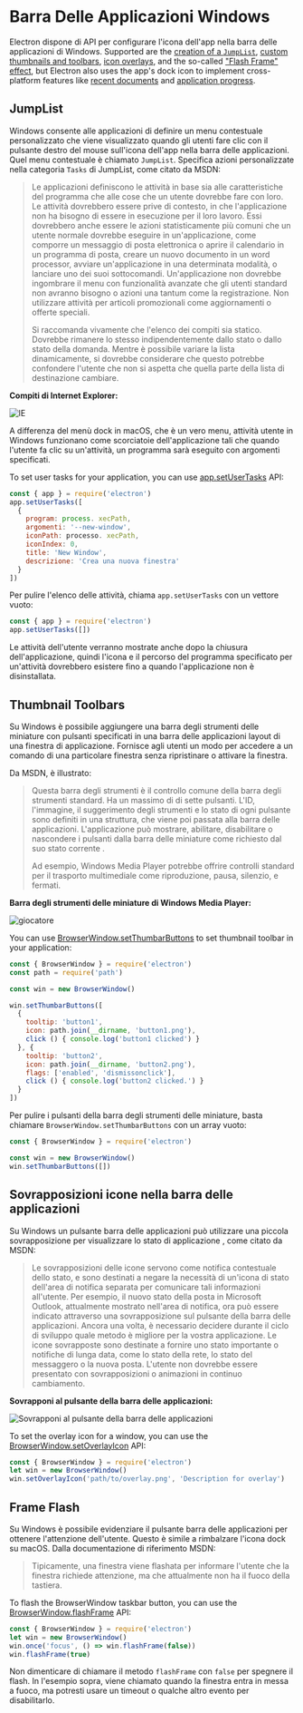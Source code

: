 # Barra Delle Applicazioni Windows

Electron dispone di API per configurare l'icona dell'app nella barra delle applicazioni di Windows. Supported are the [creation of a `JumpList`](#jumplist), [custom thumbnails and toolbars](#thumbnail-toolbars), [icon overlays](#icon-overlays-in-taskbar), and the so-called ["Flash Frame" effect](#flash-frame), but Electron also uses the app's dock icon to implement cross-platform features like [recent documents][recent-documents] and [application progress][progress-bar].

## JumpList

Windows consente alle applicazioni di definire un menu contestuale personalizzato che viene visualizzato quando gli utenti fare clic con il pulsante destro del mouse sull'icona dell'app nella barra delle applicazioni. Quel menu contestuale è chiamato `JumpList`. Specifica azioni personalizzate nella categoria `Tasks` di JumpList, come citato da MSDN:

> Le applicazioni definiscono le attività in base sia alle caratteristiche del programma che alle cose che un utente dovrebbe fare con loro. Le attività dovrebbero essere prive di contesto, in che l'applicazione non ha bisogno di essere in esecuzione per il loro lavoro. Essi dovrebbero anche essere le azioni statisticamente più comuni che un utente normale dovrebbe eseguire in un'applicazione, come comporre un messaggio di posta elettronica o aprire il calendario in un programma di posta, creare un nuovo documento in un word processor, avviare un'applicazione in una determinata modalità, o lanciare uno dei suoi sottocomandi. Un'applicazione non dovrebbe ingombrare il menu con funzionalità avanzate che gli utenti standard non avranno bisogno o azioni una tantum come la registrazione. Non utilizzare attività per articoli promozionali come aggiornamenti o offerte speciali.
> 
> Si raccomanda vivamente che l'elenco dei compiti sia statico. Dovrebbe rimanere lo stesso indipendentemente dallo stato o dallo stato della domanda. Mentre è possibile variare la lista dinamicamente, si dovrebbe considerare che questo potrebbe confondere l'utente che non si aspetta che quella parte della lista di destinazione cambiare.

__Compiti di Internet Explorer:__

![IE](https://i-msdn.sec.s-msft.com/dynimg/IC420539.png)

A differenza del menù dock in macOS, che è un vero menu, attività utente in Windows funzionano come scorciatoie dell'applicazione tali che quando l'utente fa clic su un'attività, un programma sarà eseguito con argomenti specificati.

To set user tasks for your application, you can use [app.setUserTasks][setusertaskstasks] API:

```javascript
const { app } = require('electron')
app.setUserTasks([
  {
    program: process. xecPath,
    argomenti: '--new-window',
    iconPath: processo. xecPath,
    iconIndex: 0,
    title: 'New Window',
    descrizione: 'Crea una nuova finestra'
  }
])
```

Per pulire l'elenco delle attività, chiama `app.setUserTasks` con un vettore vuoto:

```javascript
const { app } = require('electron')
app.setUserTasks([])
```

Le attività dell'utente verranno mostrate anche dopo la chiusura dell'applicazione, quindi l'icona e il percorso del programma specificato per un'attività dovrebbero esistere fino a quando l'applicazione non è disinstallata.


## Thumbnail Toolbars

Su Windows è possibile aggiungere una barra degli strumenti delle miniature con pulsanti specificati in una barra delle applicazioni layout di una finestra di applicazione. Fornisce agli utenti un modo per accedere a un comando di una particolare finestra senza ripristinare o attivare la finestra.

Da MSDN, è illustrato:

> Questa barra degli strumenti è il controllo comune della barra degli strumenti standard. Ha un massimo di di sette pulsanti. L'ID, l'immagine, il suggerimento degli strumenti e lo stato di ogni pulsante sono definiti in una struttura, che viene poi passata alla barra delle applicazioni. L'applicazione può mostrare, abilitare, disabilitare o nascondere i pulsanti dalla barra delle miniature come richiesto dal suo stato corrente .
> 
> Ad esempio, Windows Media Player potrebbe offrire controlli standard per il trasporto multimediale come riproduzione, pausa, silenzio, e fermati.

__Barra degli strumenti delle miniature di Windows Media Player:__

![giocatore](https://i-msdn.sec.s-msft.com/dynimg/IC420540.png)

You can use [BrowserWindow.setThumbarButtons][setthumbarbuttons] to set thumbnail toolbar in your application:

```javascript
const { BrowserWindow } = require('electron')
const path = require('path')

const win = new BrowserWindow()

win.setThumbarButtons([
  {
    tooltip: 'button1',
    icon: path.join(__dirname, 'button1.png'),
    click () { console.log('button1 clicked') }
  }, {
    tooltip: 'button2',
    icon: path.join(__dirname, 'button2.png'),
    flags: ['enabled', 'dismissonclick'],
    click () { console.log('button2 clicked.') }
  }
])
```

Per pulire i pulsanti della barra degli strumenti delle miniature, basta chiamare `BrowserWindow.setThumbarButtons` con un array vuoto:

```javascript
const { BrowserWindow } = require('electron')

const win = new BrowserWindow()
win.setThumbarButtons([])
```


## Sovrapposizioni icone nella barra delle applicazioni

Su Windows un pulsante barra delle applicazioni può utilizzare una piccola sovrapposizione per visualizzare lo stato di applicazione , come citato da MSDN:

> Le sovrapposizioni delle icone servono come notifica contestuale dello stato, e sono destinati a negare la necessità di un'icona di stato dell'area di notifica separata per comunicare tali informazioni all'utente. Per esempio, il nuovo stato della posta in Microsoft Outlook, attualmente mostrato nell'area di notifica, ora può essere indicato attraverso una sovrapposizione sul pulsante della barra delle applicazioni. Ancora una volta, è necessario decidere durante il ciclo di sviluppo quale metodo è migliore per la vostra applicazione. Le icone sovrapposte sono destinate a fornire uno stato importante o notifiche di lunga data, come lo stato della rete, lo stato del messaggero o la nuova posta. L'utente non dovrebbe essere presentato con sovrapposizioni o animazioni in continuo cambiamento.

__Sovrapponi al pulsante della barra delle applicazioni:__

![Sovrapponi al pulsante della barra delle applicazioni](https://i-msdn.sec.s-msft.com/dynimg/IC420441.png)

To set the overlay icon for a window, you can use the [BrowserWindow.setOverlayIcon][setoverlayicon] API:

```javascript
const { BrowserWindow } = require('electron')
let win = new BrowserWindow()
win.setOverlayIcon('path/to/overlay.png', 'Description for overlay')
```


## Frame Flash

Su Windows è possibile evidenziare il pulsante barra delle applicazioni per ottenere l'attenzione dell'utente. Questo è simile a rimbalzare l'icona dock su macOS. Dalla documentazione di riferimento MSDN:

> Tipicamente, una finestra viene flashata per informare l'utente che la finestra richiede attenzione, ma che attualmente non ha il fuoco della tastiera.

To flash the BrowserWindow taskbar button, you can use the [BrowserWindow.flashFrame][flashframe] API:

```javascript
const { BrowserWindow } = require('electron')
let win = new BrowserWindow()
win.once('focus', () => win.flashFrame(false))
win.flashFrame(true)
```

Non dimenticare di chiamare il metodo `flashFrame` con `false` per spegnere il flash. In l'esempio sopra, viene chiamato quando la finestra entra in messa a fuoco, ma potresti usare un timeout o qualche altro evento per disabilitarlo.

[setthumbarbuttons]: ../api/browser-window.md#winsetthumbarbuttonsbuttons-windows
[setusertaskstasks]: ../api/app.md#appsetusertaskstasks-windows
[setoverlayicon]: ../api/browser-window.md#winsetoverlayiconoverlay-description-windows
[flashframe]: ../api/browser-window.md#winflashframeflag
[recent-documents]: ./recent-documents.md
[progress-bar]: ./progress-bar.md
